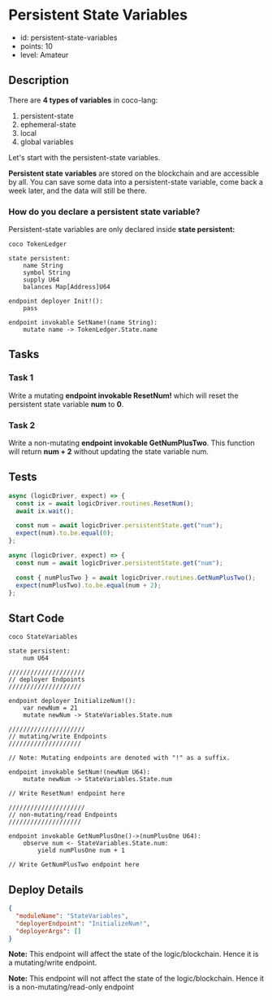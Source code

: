 # Persistent State Variables

- id: persistent-state-variables
- points: 10
- level: Amateur

## Description

There are **4 types of variables** in coco-lang:

1. persistent-state
2. ephemeral-state
3. local
4. global variables

Let's start with the persistent-state variables.

**Persistent state variables** are stored on the blockchain and are accessible by all. You can save some data into a persistent-state variable, come back a week later, and the data will still be there.

### How do you declare a persistent state variable?

Persistent-state variables are only declared inside **state persistent:**

```cocolang
coco TokenLedger

state persistent:
    name String
    symbol String
    supply U64
    balances Map[Address]U64

endpoint deployer Init!():
    pass

endpoint invokable SetName!(name String):
    mutate name -> TokenLedger.State.name
```

## Tasks

### Task 1

Write a mutating **endpoint invokable ResetNum!** which will reset the persistent state variable **num** to **0**.

### Task 2

Write a non-mutating **endpoint invokable GetNumPlusTwo**. This function will return **num + 2** without updating the state variable num.

## Tests

```javascript
async (logicDriver, expect) => {
  const ix = await logicDriver.routines.ResetNum();
  await ix.wait();

  const num = await logicDriver.persistentState.get("num");
  expect(num).to.be.equal(0);
};
```

```javascript
async (logicDriver, expect) => {
  const num = await logicDriver.persistentState.get("num");

  const { numPlusTwo } = await logicDriver.routines.GetNumPlusTwo();
  expect(numPlusTwo).to.be.equal(num + 2);
};
```

## Start Code

```cocolang
coco StateVariables

state persistent:
    num U64

/////////////////////
// deployer Endpoints
////////////////////

endpoint deployer InitializeNum!():
    var newNum = 21
    mutate newNum -> StateVariables.State.num

/////////////////////
// mutating/write Endpoints
////////////////////

// Note: Mutating endpoints are denoted with "!" as a suffix.

endpoint invokable SetNum!(newNum U64):
    mutate newNum -> StateVariables.State.num

// Write ResetNum! endpoint here

/////////////////////
// non-mutating/read Endpoints
////////////////////

endpoint invokable GetNumPlusOne()->(numPlusOne U64):
    observe num <- StateVariables.State.num:
        yield numPlusOne num + 1

// Write GetNumPlusTwo endpoint here
```

## Deploy Details

```json
{
  "moduleName": "StateVariables",
  "deployerEndpoint": "InitializeNum!",
  "deployerArgs": []
}
```

**Note:** This endpoint will affect the state of the logic/blockchain. Hence it is a mutating/write endpoint.

**Note:** This endpoint will not affect the state of the logic/blockchain. Hence it is a non-mutating/read-only endpoint
